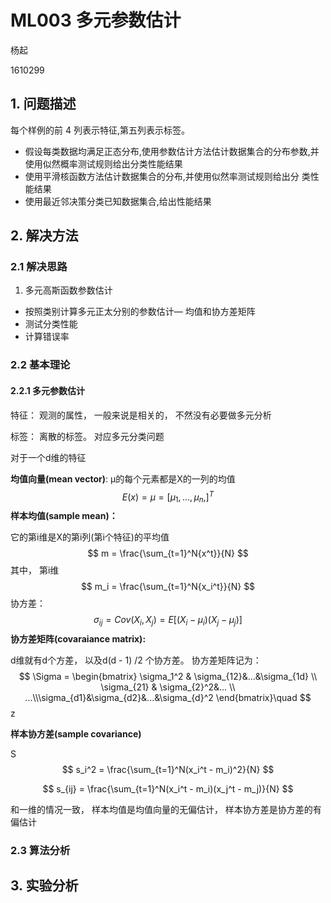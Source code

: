# ML003 多元参数估计

杨起

1610299



## 1. 问题描述

每个样例的前 4 列表示特征,第五列表示标签。

* 假设每类数据均满足正态分布,使用参数估计方法估计数据集合的分布参数,并使用似然概率测试规则给出分类性能结果
* 使用平滑核函数方法估计数据集合的分布,并使用似然率测试规则给出分
  类性能结果
* 使用最近邻决策分类已知数据集合,给出性能结果



## 2. 解决方法

### 2.1 解决思路

1. 多元高斯函数参数估计

* 按照类别计算多元正太分别的参数估计— 均值和协方差矩阵
* 测试分类性能
* 计算错误率

### 2.2 基本理论

#### 2.2.1 多元参数估计

特征： 观测的属性， 一般来说是相关的， 不然没有必要做多元分析

标签： 离散的标签。 对应多元分类问题

对于一个d维的特征

**均值向量(mean vector)**: μ的每个元素都是X的一列的均值
$$
E(x) = \mu = [\mu_1,...,\mu_n,]^T
$$
**样本均值(sample mean)：**

它的第i维是X的第i列(第i个特征)的平均值
$$
m = \frac{\sum_{t=1}^N{x^t}}{N}
$$
其中， 第i维
$$
m_i = \frac{\sum_{t=1}^N{x_i^t}}{N}
$$
协方差：
$$
\sigma_{ij} =  Cov(X_i, X_j) = E[(X_i - \mu_i)(X_j - \mu_j)]
$$
**协方差矩阵(covaraiance matrix):**

d维就有d个方差， 以及d(d - 1) /2 个协方差。 协方差矩阵记为：
$$
\Sigma = \begin{bmatrix} \sigma_1^2 & \sigma_{12}&...&\sigma_{1d} \\ \sigma_{21} & \sigma_{2}^2&... \\ ...\\\sigma_{d1}&\sigma_{d2}&...&\sigma_{d}^2 \end{bmatrix}\quad
$$
z

**样本协方差(sample covariance)**

S
$$
s_i^2 = \frac{\sum_{t=1}^N(x_i^t - m_i)^2}{N}
$$

$$
s_{ij} = \frac{\sum_{t=1}^N(x_i^t - m_i)(x_j^t - m_j)}{N}
$$

和一维的情况一致， 样本均值是均值向量的无偏估计， 样本协方差是协方差的有偏估计



### 2.3 算法分析



## 3. 实验分析

